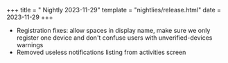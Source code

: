 +++
title = " Nightly 2023-11-29"
template = "nightlies/release.html"
date = 2023-11-29
+++

- Registration fixes: allow spaces in display name, make sure we only register one device and don't confuse users with unverified-devices warnings
- Removed useless notifications listing from activities screen

